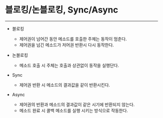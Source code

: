 # 블로킹/논블로킹, Sync/Async

---

- 블로킹
  - 제어권이 넘어간 동안 메소드를 호출한 주체는 동작이 멈춘다.
  - 제어권을 넘긴 메소드가 저어권 반환시 다시 동작한다.

- 논블로킹
  - 메소드 호출 시 주체는 호출과 상관없이 동작을 실행단다.

- Sync
  - 제어권 반환 시 메소드의 결과값을 같이 반환시킨다.

- Async
  - 제어권의 반환과 메소드의 결과값이 같은 시기에 반환되지 않는다.
  - 메소드 완료 시 콜백 메소드를 실행 시키는 방식으로 작동한다.